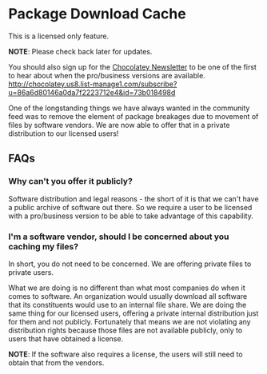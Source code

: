 # Package Download Cache

This is a licensed only feature.

**NOTE**: Please check back later for updates.

You should also sign up for the [Chocolatey Newsletter](http://chocolatey.us8.list-manage1.com/subscribe?u=86a6d80146a0da7f2223712e4&id=73b018498d) to be one of the first to hear about when the pro/business versions are available. http://chocolatey.us8.list-manage1.com/subscribe?u=86a6d80146a0da7f2223712e4&id=73b018498d

One of the longstanding things we have always wanted in the community feed was to remove the element of package breakages due to movement of files by software vendors. We are now able to offer that in a private distribution to our licensed users!

## FAQs
### Why can't you offer it publicly? 
Software distribution and legal reasons - the short of it is that we can't have a public archive of software out there. So we require a user to be licensed with a pro/business version to be able to take advantage of this capability.

### I'm a software vendor, should I be concerned about you caching my files?
In short, you do not need to be concerned. We are offering private files to private users.

What we are doing is no different than what most companies do when it comes to software. An organization would usually download all software that its constituents would use to an internal file share. We are doing the same thing for our licensed users, offering a private internal distribution just for them and not publicly. Fortunately that means we are not violating any distribution rights because those files are not available publicly, only to users that have obtained a license.

**NOTE**: If the software also requires a license, the users will still need to obtain that from the vendors.
